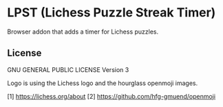 # LPST (Lichess Puzzle Streak Timer)

Browser addon that adds a timer for Lichess puzzles.

## License

GNU GENERAL PUBLIC LICENSE Version 3

Logo is using the Lichess logo and the hourglass openmoji images.

[1] https://lichess.org/about
[2] https://github.com/hfg-gmuend/openmoji

